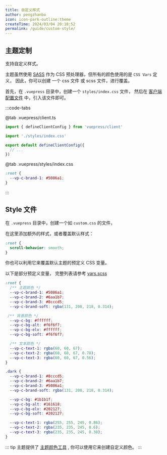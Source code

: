 ```yaml
---
title: 自定义样式
author: pengzhanbo
icon: icon-park-outline:theme
createTime: 2024/03/04 20:18:52
permalink: /guide/custom-style/
---
```


## 主题定制

支持自定义样式。

主题虽然使用 [SASS](https://sass-lang.com/) 作为 CSS 预处理器，但所有的颜色使用的是 `CSS Vars` 定义，
因此，你可以创建 一个 css 文件 或 scss 文件，进行覆盖。

首先，在 `.vuepress` 目录中，创建一个 `styles/index.css` 文件，
然后在 [客户端配置文件](https://v2.vuepress.vuejs.org/zh/guide/configuration.html#%E5%AE%A2%E6%88%B7%E7%AB%AF%E9%85%8D%E7%BD%AE%E6%96%87%E4%BB%B6) 中，引入该文件即可。

:::code-tabs

@tab .vuepress/client.ts

```ts {1}
import { defineClientConfig } from 'vuepress/client'

import './styles/index.css'

export default defineClientConfig({
  // ...
})
```

@tab .vuepress/styles/index.css

```css
:root {
  --vp-c-brand-1: #5086a1;
}
```

:::

## Style 文件

在 `.vuepress` 目录中，创建一个如 `custom.css` 的文件，

在这里添加额外的样式，或者覆盖默认样式：

``` scss
:root {
  scroll-behavior: smooth;
}
```

你也可以利用它来覆盖默认主题的预定义 CSS 变量。

以下是部分预定义变量， 完整列表请参考 [vars.scss](https://github.com/pengzhanbo/vuepress-theme-plume/blob/main/theme/src/client/styles/vars.scss)

```scss
:root {
  /** 主题颜色 */
  --vp-c-brand-1: #5086a1;
  --vp-c-brand-2: #6aa1b7;
  --vp-c-brand-3: #8cccd5;
  --vp-c-brand-soft: rgba(131, 208, 218, 0.314);

 /** 背景颜色 */
  --vp-c-bg: #ffffff;
  --vp-c-bg-alt: #f6f6f7;
  --vp-c-bg-elv: #ffffff;
  --vp-c-bg-soft: #f6f6f7;

  /** 文本颜色 */
  --vp-c-text-1: rgba(60, 60, 67);
  --vp-c-text-2: rgba(60, 60, 67, 0.78);
  --vp-c-text-3: rgba(60, 60, 67, 0.56);
}

.dark {
  --vp-c-brand-1: #8cccd5;
  --vp-c-brand-2: #6aa1b7;
  --vp-c-brand-3: #5086a1;
  --vp-c-brand-soft: rgba(131, 208, 218, 0.314);

  --vp-c-bg: #1b1b1f;
  --vp-c-bg-alt: #161618;
  --vp-c-bg-elv: #202127;
  --vp-c-bg-soft: #202127;

  --vp-c-text-1: rgba(255, 255, 245, 0.86);
  --vp-c-text-2: rgba(235, 235, 245, 0.6);
  --vp-c-text-3: rgba(235, 235, 245, 0.38);
}
```

::: tip
主题提供了 [主题颜色工具](../../tools/custom-theme.md) , 你可以使用它来创建自定义颜色。
:::
